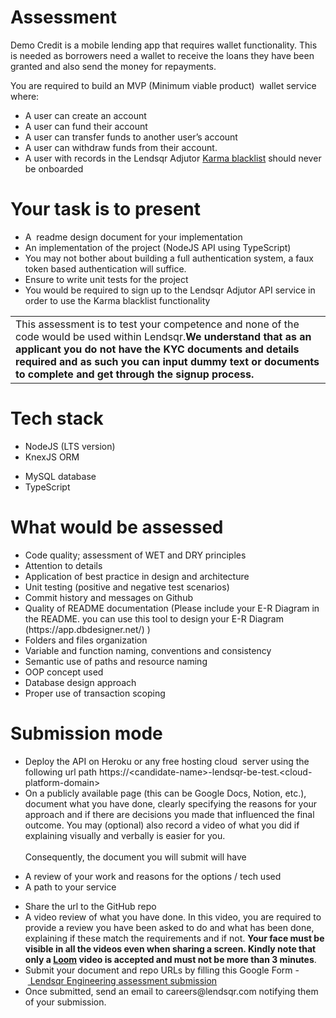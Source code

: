 # Assessment

Demo Credit is a mobile lending app that requires wallet functionality. This is needed as borrowers need a wallet to receive the loans they have been granted and also send the money for repayments.

You are required to build an MVP (Minimum viable product)  wallet service where:

- A user can create an account
- A user can fund their account
- A user can transfer funds to another user’s account
- A user can withdraw funds from their account.
- A user with records in the Lendsqr Adjutor [Karma blacklist](https://www.google.com/url?q=https://api.adjutor.io&sa=D&source=editors&ust=1751151409333102&usg=AOvVaw34uoEugcjfxcYpumWVIWBq) should never be onboarded

# Your task is to present  

- A  readme design document for your implementation
- An implementation of the project (NodeJS API using TypeScript)
- You may not bother about building a full authentication system, a faux token based authentication will suffice.
- Ensure to write unit tests for the project
- You would be required to sign up to the Lendsqr Adjutor API service in order to use the Karma blacklist functionality

|                                                                                                                                                                                                                                                                                              |
| -------------------------------------------------------------------------------------------------------------------------------------------------------------------------------------------------------------------------------------------------------------------------------------------- |
| This assessment is to test your competence and none of the code would be used within Lendsqr.**We understand that as an applicant you do not have the KYC documents and details required and as such you can input dummy text or documents to complete and get through the signup process.** |

# Tech stack

- NodeJS (LTS version)
- KnexJS ORM

* MySQL database
* TypeScript

# What would be assessed

- Code quality; assessment of WET and DRY principles
- Attention to details
- Application of best practice in design and architecture
- Unit testing (positive and negative test scenarios)
- Commit history and messages on Github
- Quality of README documentation (Please include your E-R Diagram in the README. you can use this tool to design your E-R Diagram (https\://app.dbdesigner.net/) )
- Folders and files organization
- Variable and function naming, conventions and consistency
- Semantic use of paths and resource naming
- OOP concept used
- Database design approach
- Proper use of transaction scoping

# Submission mode

- Deploy the API on Heroku or any free hosting cloud  server using the following url path https\://\<candidate-name>-lendsqr-be-test.\<cloud-platform-domain>
- On a publicly available page (this can be Google Docs, Notion, etc.), document what you have done, clearly specifying the reasons for your approach and if there are decisions you made that influenced the final outcome. You may (optional) also record a video of what you did if explaining visually and verbally is easier for you.\
  \
  Consequently, the document you will submit will have

* A review of your work and reasons for the options / tech used
* A path to your service

- Share the url to the GitHub repo
- A video review of what you have done. In this video, you are required to provide a review you have been asked to do and what has been done, explaining if these match the requirements and if not. **Your face must be visible in all the videos even when sharing a screen. Kindly note that only a [**Loom**](https://www.google.com/url?q=https://loom.com\&sa=D\&source=editors\&ust=1751151409336439\&usg=AOvVaw26iI3Sa_d6L91VyL5DkIjn) video is accepted and must not be more than 3 minutes**.
- Submit your document and repo URLs by filling this Google Form - [ Lendsqr Engineering assessment submission](https://www.google.com/url?q=https://docs.google.com/forms/d/e/1FAIpQLSfkkH3dUHO0kdMafkHSDRCE76LFRiELFUQkLNqFguyxOCJdng/viewform?usp%3Dpp_url&sa=D&source=editors&ust=1751151409336725&usg=AOvVaw0S6dUUMCzhgx2Pddr-QvAS)
- Once submitted, send an email to careers\@lendsqr.com notifying them of your submission.
